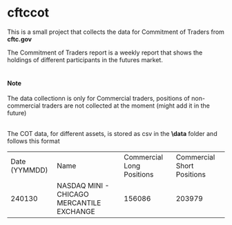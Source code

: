 # cftccot
This is a small project that collects the data for Commitment of Traders from <b>cftc.gov</b>
<br />

The Commitment of Traders report is a weekly report that shows the holdings of different participants in the futures market.
<br />
<br />

#### Note
The data collectionn is only for Commercial traders, positions of non-commercial traders are not collected at the moment (might add it in the future)
<br />
<br />

The COT data, for different assets, is stored as csv in the <b>\data</b> folder and follows this format
<table>
<tr>
<td>
  Date (YYMMDD)
</td>
  <td>
  Name
</td>
    <td>
  Commercial Long Positions
</td>
      <td>
  Commercial Short Positions
</td>
</tr>
<tr>
<td>
  240130
</td>
  <td>
  NASDAQ MINI - CHICAGO MERCANTILE EXCHANGE
</td>
    <td>
 156086
</td>
      <td>
  203979
</td>
</tr>
  
</table>
